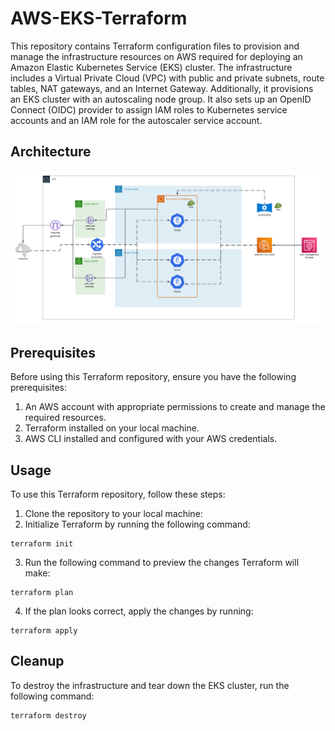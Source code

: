 # AWS-EKS-Terraform

This repository contains Terraform configuration files to provision and manage the infrastructure resources on AWS required for deploying an Amazon Elastic Kubernetes Service (EKS) cluster. The infrastructure includes a Virtual Private Cloud (VPC) with public and private subnets, route tables, NAT gateways, and an Internet Gateway. Additionally, it provisions an EKS cluster with an autoscaling node group. It also sets up an OpenID Connect (OIDC) provider to assign IAM roles to Kubernetes service accounts and an IAM role for the autoscaler service account.

## Architecture
![Architecture](./Images/EKS.png)

## Prerequisites
Before using this Terraform repository, ensure you have the following prerequisites:

1. An AWS account with appropriate permissions to create and manage the required resources. 
2. Terraform installed on your local machine. 
3. AWS CLI installed and configured with your AWS credentials. 

## Usage
To use this Terraform repository, follow these steps:
1. Clone the repository to your local machine:
2. Initialize Terraform by running the following command:
```
terraform init
```
3. Run the following command to preview the changes Terraform will make:
```
terraform plan
```
4. If the plan looks correct, apply the changes by running:
```
terraform apply
```

## Cleanup 
To destroy the infrastructure and tear down the EKS cluster, run the following command:
```
terraform destroy
```
